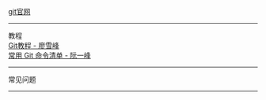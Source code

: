 [git官网](https://git-scm.com)  
- - -  
教程  
[Git教程 - 廖雪峰](https://www.liaoxuefeng.com/wiki/0013739516305929606dd18361248578c67b8067c8c017b000)  
[常用 Git 命令清单 - 阮一峰](http://www.ruanyifeng.com/blog/2015/12/git-cheat-sheet.html)  
* * *  
常见问题
****